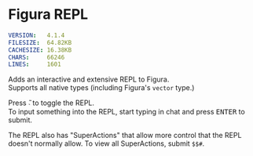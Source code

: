 # Figura REPL
```yaml
VERSION:   ​4.1.4​
FILESIZE:  ​64.82KB​
CACHESIZE: ​16.38KB​
CHARS:     ​66246​
LINES:     ​1601​
```

Adds an interactive and extensive REPL to Figura.  
Supports all native types (including Figura's `vector` type.)

Press <kbd>̃˴</kbd> to toggle the REPL.  
To input something into the REPL, start typing in chat and press <kbd>ENTER</kbd> to submit.

The REPL also has "SuperActions" that allow more control that the REPL doesn't normally allow. To view all SuperActions, submit `$$#`.
